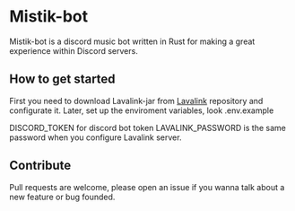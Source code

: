# Mistik-bot
Mistik-bot is a discord music bot written in Rust for making a great experience within Discord servers.


## How to get started
First you need to download Lavalink-jar from [Lavalink](https://github.com/lavalink-devs/Lavalink) repository and configurate it.
Later, set up the enviroment variables, look .env.example

DISCORD_TOKEN for discord bot token
LAVALINK_PASSWORD is the same password when you configure Lavalink server.

## Contribute
Pull requests are welcome, please open an issue if you wanna talk about a new feature or bug founded.
